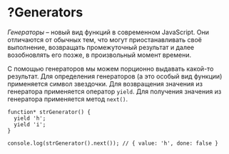 # ?Generators

_Генераторы_ – новый вид функций в современном JavaScript. Они отличаются от обычных тем, что могут приостанавливать своё выполнение, возвращать промежуточный результат и далее возобновлять его позже, в произвольный момент времени.

С помощью генераторов мы можем порционно выдавать какой-то результат. Для определения генераторов (а это особый вид функции) применяется символ звездочки. Для возвращения значения из генератора применяется оператор `yield`. Для получения значения из генератора применяется метод `next()`.

~~~
function* strGenerator() {
  yield 'h';
  yield 'i';
}

console.log(strGenerator().next()); // { value: 'h', done: false }
~~~

